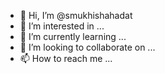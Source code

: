 - 👋 Hi, I’m @smukhishahadat
- 👀 I’m interested in ...
- 🌱 I’m currently learning ...
- 💞️ I’m looking to collaborate on ...
- 📫 How to reach me ...

<!---
smukhishahadat/smukhishahadat is a ✨ special ✨ repository because its `README.md` (this file) appears on your GitHub profile.
You can click the Preview link to take a look at your changes.
--->
